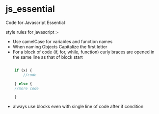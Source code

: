 # js_essential
Code for Javascript Essential

style rules for javascript :-

* Use camelCase for variables and function names
* When naming Objects Capitalize the first letter
* For a block of code (if, for, while, function) curly braces are opened in the same line as that of block start
```javascript

    if (x) { 
        //code       

    } else {    
    //more code

    }
```
* always use blocks even with single line of code after if condition 
```

```



